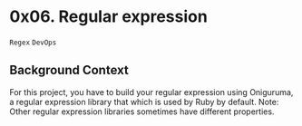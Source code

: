 # 0x06. Regular expression

`Regex` `DevOps`

## Background Context
For this project, you have to build your regular expression using Oniguruma,
a regular expression library that which is used by Ruby by default.
Note: Other regular expression libraries sometimes have different properties.
